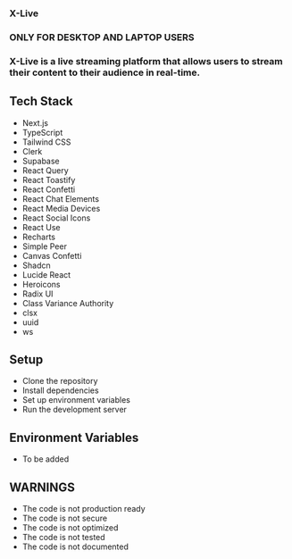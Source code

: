 ### X-Live

### ONLY FOR DESKTOP AND LAPTOP USERS

### X-Live is a live streaming platform that allows users to stream their content to their audience in real-time.

## Tech Stack

- Next.js
- TypeScript
- Tailwind CSS
- Clerk
- Supabase
- React Query
- React Toastify
- React Confetti
- React Chat Elements
- React Media Devices
- React Social Icons
- React Use
- Recharts
- Simple Peer
- Canvas Confetti
- Shadcn
- Lucide React
- Heroicons
- Radix UI
- Class Variance Authority
- clsx
- uuid
- ws

## Setup

- Clone the repository
- Install dependencies
- Set up environment variables
- Run the development server

## Environment Variables

- To be added


## WARNINGS

- The code is not production ready
- The code is not secure
- The code is not optimized
- The code is not tested
- The code is not documented

